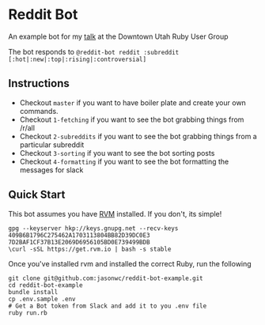 # Reddit Bot

An example bot for my [talk](https://github.com/jasonwc/i-for-one-welcome-our-new-robot-overlords) at the Downtown Utah Ruby User Group

The bot responds to `@reddit-bot reddit :subreddit [:hot|:new|:top|:rising|:controversial]`

## Instructions
- Checkout `master` if you want to have boiler plate and create your own commands.
- Checkout `1-fetching` if you want to see the bot grabbing things from /r/all
- Checkout `2-subreddits` if you want to see the bot grabbing things from a particular subreddit
- Checkout `3-sorting` if you want to see the bot sorting posts
- Checkout `4-formatting` if you want to see the bot formatting the messages for slack 

## Quick Start

This bot assumes you have [RVM](https://rvm.io/) installed. If you don't, its simple!

```
gpg --keyserver hkp://keys.gnupg.net --recv-keys 409B6B1796C275462A1703113804BB82D39DC0E3 7D2BAF1CF37B13E2069D6956105BD0E739499BDB
\curl -sSL https://get.rvm.io | bash -s stable
```

Once you've installed rvm and installed the correct Ruby, run the following

```
git clone git@github.com:jasonwc/reddit-bot-example.git
cd reddit-bot-example
bundle install
cp .env.sample .env
# Get a Bot token from Slack and add it to you .env file
ruby run.rb
```

